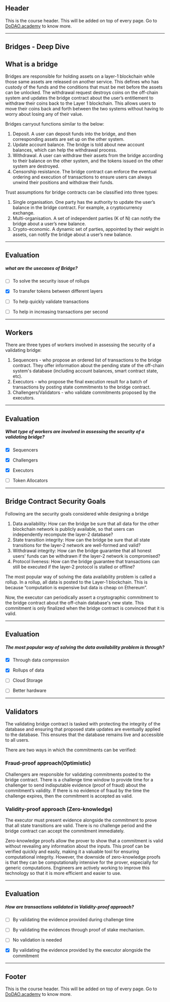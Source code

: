 ## Header
This is the course header. This will be added on top of every page. Go to [DoDAO.academy](https://www.dodao.academy) to know more.

---

## Bridges - Deep Dive


## What is a bridge

Bridges are responsible for holding assets on a layer-1 blockchain while those same assets are released on another service. This defines who has custody of the funds and the conditions that must be met before the assets can be unlocked. The withdrawal request destroys coins on the off-chain system and updates the bridge contract about the user’s entitlement to withdraw their coins back to the Layer 1 blockchain. This allows users to move their coins back and forth between the two systems without having to worry about losing any of their value.

Bridges carryout functions similar to the below:
1. Deposit. A user can deposit funds into the bridge, and then corresponding assets are set up on the other system.
2. Update account balance. The bridge is told about new account balances, which can help the withdrawal process.
3. Withdrawal. A user can withdraw their assets from the bridge according to their balance on the other system, and the tokens issued on the other system are destroyed.
4. Censorship resistance. The bridge contract can enforce the eventual ordering and execution of transactions to ensure users can always unwind their positions and withdraw their funds.

Trust assumptions for bridge contracts can be classified into three types:
1. Single organisation. One party has the authority to update the user’s balance in the bridge contract. For example, a cryptocurrency exchange.
2. Multi-organisation. A set of independent parties (K of N) can notify the bridge about a user’s new balance. 
3. Crypto-economic. A dynamic set of parties, appointed by their weight in assets, can notify the bridge about a user’s new balance.

    


---
## Evaluation





##### what are the usecases of Bridge?  

- [ ]  To solve the security issue of rollups
- [x]  To transfer tokens between different layers
- [ ]  To help quickly validate transactions
- [ ]  To help in increasing transactions per second

    


---
## Workers

There are three types of workers involved in assessing the security of a validating bridge: 
1. Sequencers - who propose an ordered list of transactions to the bridge contract. They offer information about the pending state of the off-chain system's database (including account balances, smart contract state, etc). 
2. Executors - who propose the final execution result for a batch of transactions by posting state commitments to the bridge contract. 
3. Challengers/Validators - who validate commitments proposed by the executors.

    


---
## Evaluation





##### What type of workers are involved in assessing the security of a validating bridge?  

- [x]  Sequencers
- [x]  Challengers
- [x]  Executors
- [ ]  Token Allocators

    


---
## Bridge Contract Security Goals

Following are the security goals considered while designing a bridge

1. Data availability: How can the bridge be sure that all data for the other blockchain network is publicly available, so that users can independently recompute the layer-2 database?
2. State transition integrity: How can the bridge be sure that all state transitions for the layer-2 network are well-formed and valid?
3. Withdrawal integrity: How can the bridge guarantee that all honest users' funds can be withdrawn if the layer-2 network is compromised?
4. Protocol liveness: How can the bridge guarantee that transactions can still be executed if the layer-2 protocol is stalled or offline?

The most popular way of solving the data availability problem is called a rollup. In a rollup, all data is posted to the Layer-1 blockchain. This is because “computation is expensive but data is cheap on Ethereum”.

Now, the executor can periodically assert a cryptographic commitment to the bridge contract about the off-chain database's new state. This commitment is only finalized when the bridge contract is convinced that it is valid.

    


---
## Evaluation





##### The most popular way of solving the data availability problem is through?  

- [x]  Through data compression
- [x]  Rollups of data
- [ ]  Cloud Storage
- [ ]  Better hardware

    


---
## Validators

The validating bridge contract is tasked with protecting the integrity of the database and ensuring that proposed state updates are eventually applied to the database. This ensures that the database remains live and accessible to all users.

There are two ways in which the commitments can be verified:

### Fraud-proof approach(Optimistic) 
Challengers are responsible for validating commitments posted to the bridge contract. There is a challenge time window to provide time for a challenger to send indisputable evidence (proof of fraud) about the commitment’s validity. If there is no evidence of fraud by the time the challenge expires, then the commitment is accepted as valid.

### Validity-proof approach (Zero-knowledge)
The executor must present evidence alongside the commitment to prove that all state transitions are valid. There is no challenge period and the bridge contract can accept the commitment immediately.

Zero-knowledge proofs allow the prover to show that a commitment is valid without revealing any information about the inputs. This proof can be verified quickly and easily, making it a valuable tool for ensuring computational integrity. However, the downside of zero-knowledge proofs is that they can be computationally intensive for the prover, especially for generic computations. Engineers are actively working to improve this technology so that it is more efficient and easier to use.

    


---
## Evaluation





##### How are transactions validated in Validity-proof approach?  

- [ ]  By validating the evidence provided during challenge time
- [ ]  By validating the evidences through proof of stake mechanism.
- [ ]  No validation is needed
- [x]  By validating the evidence provided by the executor alongside the commitment

    


---
## Footer
This is the course header. This will be added on top of every page. Go to [DoDAO.academy](https://www.dodao.academy) to know more.
    
